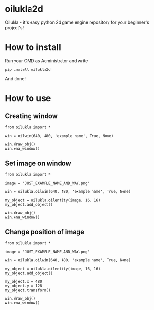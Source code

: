 # oilukla2d
 Oilukla - it's easy python 2d game engine repository for your beginner's project's!

# How to install
Run your CMD as Administrator and write
```
pip install oilukla2d
```
And done!

# How to use
## Creating window
```
from oilukla import *

win = oilwin(640, 480, 'example name', True, None)

win.draw_obj()
win.ena_window()
```

## Set image on window
```
from oilukla import *

image = 'JUST_EXAMPLE_NAME_AND_WAY.png'

win = oilukla.oilwin(640, 480, 'example name', True, None)

my_object = oilukla.oilentity(image, 16, 16)
my_object.add_object()

win.draw_obj()
win.ena_window()
```

## Change position of image
```
from oilukla import *

image = 'JUST_EXAMPLE_NAME_AND_WAY.png'

win = oilukla.oilwin(640, 480, 'example name', True, None)

my_object = oilukla.oilentity(image, 16, 16)
my_object.add_object()

my_object.x = 480
my_object.y = 128
my_object.transform()

win.draw_obj()
win.ena_window()
```

